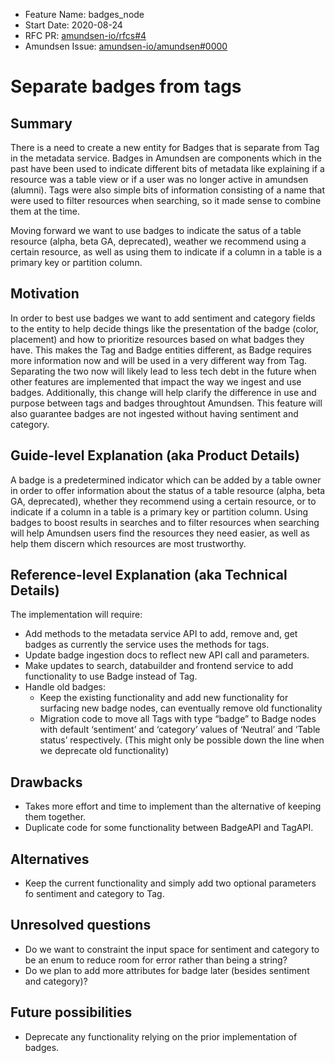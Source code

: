 - Feature Name: badges_node
- Start Date: 2020-08-24
- RFC PR: [amundsen-io/rfcs#4](https://github.com/amundsen-io/rfcs/pull/4)
- Amundsen Issue: [amundsen-io/amundsen#0000](https://github.com/amundsen-io/amundsen/issues/0000)

# Separate badges from tags

## Summary

There is a need to create a new entity for Badges that is separate from Tag in the metadata service. Badges in Amundsen are components which in the past have been used to indicate different bits of metadata like explaining if a resource was a table view or if a user was no longer active in amundsen (alumni). Tags were also simple bits of information consisting of a name that were used to filter resources when searching, so it made sense to combine them at the time. 

Moving forward we want to use badges to indicate the satus of a table resource (alpha, beta GA, deprecated), weather we recommend using a certain resource, as well as using them to indicate if a column in a table is a primary key or partition column.

## Motivation

In order to best use badges we want to add sentiment and category fields to the entity to help decide things like the presentation of the badge (color, placement) and how to prioritize resources based on what badges they have. This makes the Tag and Badge entities different, as Badge requires more information now and will be used in a very different way from Tag. Separating the two now will likely lead to less tech debt in the future when other features are implemented that impact the way we ingest and use badges. Additionally, this change will help clarify the difference in use and purpose between tags and badges throughtout Amundsen. This feature will also guarantee badges are not ingested without having sentiment and category.


## Guide-level Explanation (aka Product Details)

A badge is a predetermined indicator which can be added by a table owner in order to offer information about the status of a table resource (alpha, beta GA, deprecated), whether they recommend using a certain resource, or to indicate if a column in a table is a primary key or partition column. 
Using badges to boost results in searches and to filter resources when searching will help Amundsen users find the resources they need easier, as well as help them discern which resources are most trustworthy.

## Reference-level Explanation (aka Technical Details)

The implementation will require:
- Add methods to the metadata service API to add, remove and, get badges as currently the service uses the methods for tags.
- Update badge ingestion docs to reflect new API call and parameters.
- Make updates to search, databuilder and frontend service to add functionality to use Badge instead of Tag.
- Handle old badges:
    - Keep the existing functionality and add new functionality for surfacing new badge nodes, can eventually remove old functionality
    - Migration code to move all Tags with type “badge” to Badge nodes with default ‘sentiment’ and ‘category’ values of ‘Neutral’ and ‘Table status’ respectively. (This might only be possible down the line when we deprecate old functionality)


## Drawbacks

- Takes more effort and time to implement than the alternative of keeping them together.
- Duplicate code for some functionality between BadgeAPI and TagAPI.

## Alternatives

- Keep the current functionality and simply add two optional parameters fo sentiment and category to Tag.

## Unresolved questions

- Do we want to constraint the input space for sentiment and category to be an enum to reduce room for error rather than being a string?
- Do we plan to add more attributes for badge later (besides sentiment and category)? 

## Future possibilities

- Deprecate any functionality relying on the prior implementation of badges.